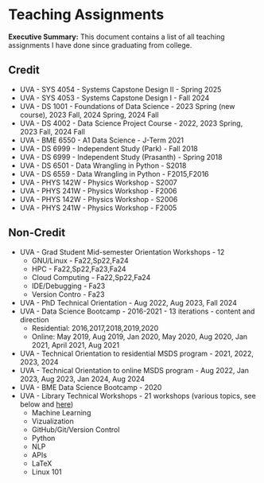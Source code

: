 # Teaching Assignments
**Executive Summary:** This document contains a list of all teaching assignments I have done since graduating from college.

## Credit
* UVA - SYS 4054 - Systems Capstone Design II - Spring 2025
* UVA - SYS 4053 - Systems Capstone Design I - Fall 2024
* UVA - DS 1001 - Foundations of Data Science - 2023 Spring (new course), 2023 Fall, 2024 Spring, 2024 Fall
* UVA - DS 4002 - Data Science Project Course - 2022, 2023 Spring, 2023 Fall, 2024 Fall
* UVA - BME 6550 - A1 Data Science - J-Term 2021
* UVA - DS 6999 - Independent Study (Park) - Fall 2018
* UVA - DS 6999 - Independent Study (Prasanth) - Spring 2018
* UVA - DS 6501 - Data Wrangling in Python - S2018
* UVA - DS 6559 - Data Wrangling in Python - F2015,F2016
* UVA - PHYS 142W - Physics Workshop - S2007
* UVA - PHYS 241W - Physics Workshop - F2006
* UVA - PHYS 142W - Physics Workshop - S2006
* UVA - PHYS 241W - Physics Workshop - F2005

## Non-Credit

* UVA - Grad Student Mid-semester Orientation Workshops - 12
   * GNU/Linux - Fa22,Sp22,Fa24
   * HPC - Fa22,Sp22,Fa23,Fa24
   * Cloud Computing - Fa22,Sp22,Fa24
   * IDE/Debugging - Fa23
   * Version Contro - Fa23
* UVA - PhD Technical Orientation - Aug 2022, Aug 2023, Fall 2024
* UVA - Data Science Bootcamp - 2016-2021 - 13 iterations - content and direction
    * Residential: 2016,2017,2018,2019,2020
    * Online: May 2019, Aug 2019, Jan 2020, May 2020, Aug 2020, Jan 2021, April 2021, Aug 2021
* UVA - Technical Orientation to residential MSDS program - 2021, 2022, 2023, 2024
* UVA - Technical Orientation to online MSDS program - Aug 2022, Jan 2023, Aug 2023, Jan 2024, Aug 2024
* UVA - BME Data Science Bootcamp - 2020
* UVA - Library Technical Workshops - 21 workshops (various topics, see below and [here](https://data.library.virginia.edu/training/past-workshops/))
  * Machine Learning
  * Vizualization
  * GitHub/Git/Version Control
  * Python
  * NLP
  * APIs
  * LaTeX
  * Linux 101
